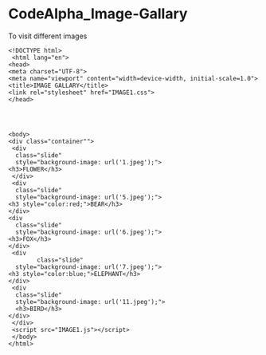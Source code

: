 # CodeAlpha_Image-Gallary
To visit different images


    <!DOCTYPE html>
     <html lang="en">
    <head>
    <meta charset="UTF-8">
    <meta name="viewport" content="width=device-width, initial-scale=1.0">
    <title>IMAGE GALLARY</title>
    <link rel="stylesheet" href="IMAGE1.css">
    </head>




    <body>
    <div class="container"">
     <div
      class="slide"
      style="background-image: url('1.jpeg');">
    <h3>FLOWER</h3>
     </div>
     <div
      class="slide"
      style="background-image: url('5.jpeg');">
    <h3 style="color:red;">BEAR</h3>
    </div>
    <div
      class="slide"
      style="background-image: url('6.jpeg');">
    <h3>FOX</h3>
    </div>
     <div
            class="slide"
      style="background-image: url('7.jpeg');">
    <h3 style="color:blue;">ELEPHANT</h3>
    </div>
     <div
      class="slide"
      style="background-image: url('11.jpeg');">
      <h3>BIRD</h3>
    </div>
     </div>
     <script src="IMAGE1.js"></script>
     </body>
    </html>
